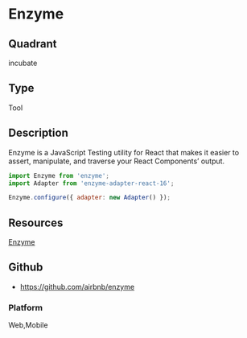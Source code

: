 # Enzyme

## Quadrant
incubate

## Type
Tool

## Description
Enzyme is a JavaScript Testing utility for React that makes it easier to assert, manipulate, and traverse your React Components’ output.


```javascript
import Enzyme from 'enzyme';
import Adapter from 'enzyme-adapter-react-16';

Enzyme.configure({ adapter: new Adapter() });
```

## Resources
[Enzyme](http://airbnb.io/projects/enzyme/)

## Github
* https://github.com/airbnb/enzyme

### Platform
Web,Mobile